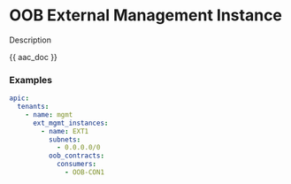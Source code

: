 # OOB External Management Instance

Description

{{ aac_doc }}
### Examples

```yaml
apic:
  tenants:
    - name: mgmt
      ext_mgmt_instances:
        - name: EXT1
          subnets:
            - 0.0.0.0/0
          oob_contracts:
            consumers:
              - OOB-CON1
```
